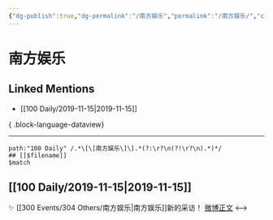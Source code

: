 ```yaml
---
{"dg-publish":true,"dg-permalink":"/南方娱乐","permalink":"/南方娱乐/","created":"2023-03-30T17:51:26.000+08:00","updated":"2023-08-24T19:32:18.644+08:00"}
---
```


# 南方娱乐

## Linked Mentions
- [[100 Daily/2019-11-15\|2019-11-15]]

{ .block-language-dataview}

---

```expander
path:"100 Daily" /.*\[\[南方娱乐\]\].*(?:\r?\n(?!\r?\n).*)*/
## [[$filename]]
$match
```
## [[100 Daily/2019-11-15\|2019-11-15]]
✨ [[300 Events/304 Others/南方娱乐\|南方娱乐]]新的采访！
[微博正文](https://m.weibo.cn/6466290670/4438919842420554)
<-->